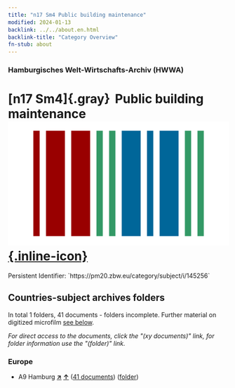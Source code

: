 ```yaml
---
title: "n17 Sm4 Public building maintenance"
modified: 2024-01-13
backlink: ../../about.en.html
backlink-title: "Category Overview"
fn-stub: about
---
```


### Hamburgisches Welt-Wirtschafts-Archiv (HWWA)

# [n17 Sm4]{.gray}&#8201; Public building maintenance &#160; [![Wikidata](/images/Wikidata-logo.svg "Wikidata"){.inline-icon}](http://www.wikidata.org/entity/Q104710840)

<div class="hint">Persistent Identifier: `https://pm20.zbw.eu/category/subject/i/145256`</div>







## Countries-subject archives folders







In total 1 folders, 41 documents - folders incomplete. Further material on digitized microfilm [see below](#filmsections).

_For direct access to the documents, click the "(xy documents)" link, for folder information use the "(folder)" link._



### Europe

- A9 Hamburg [**&nearr;**](../../../geo/i/140905/about.en.html "Hamburg (all folders)") [**&uarr;**](../../../geo/about.en.html#A9 "Country category system") (<a href="https://pm20.zbw.eu/iiifview/folder/sh/140905,145256" title="about: Hamburg : Public building maintenance" target="_blank">41 documents</a>) ([folder](../../../../folder/sh/1409xx/140905/1452xx/145256/about.en.html))



<a id="filmsections" />













